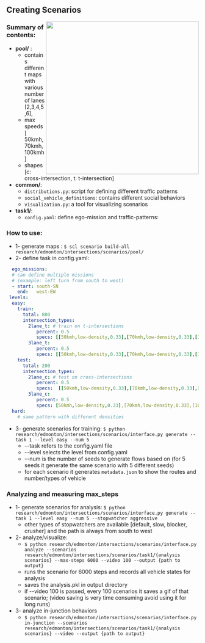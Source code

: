 ## Creating Scenarios

<img align="right" width="400" height="400" src="research/edmonton/media/intersections/stopwatcher.gif"/>

### Summary of contents:
- **pool/** : 
  - contains different maps with various number of lanes [2,3,4,5,6], 
  - max speeds [ 50kmh, 70kmh, 100kmh]
  - shapes [c: cross-intersection, t: t-intersection]
- **common/**: 
  - `distributions.py`: script for defining different traffic patterns 
  - `social_vehicle_definitions`: contains different social behaviors
  - `visualization.py`: a tool for visualizing scenarios
- **task1/**: 
  - `config.yaml`: define ego-mission and traffic-patterns:
  
### How to use:
- 1- generate maps : `$ scl scenario build-all research/edmonton/intersections/scenarios/pool/`
- 2- define task in config.yaml:
```yaml
  ego_missions: 
  # can define multiple missions
  # (example: left turn from south to west)
  - start: south-SN
    end:   west-EW
 levels:
  easy:
    train:
      total: 800
      intersection_types:
        2lane_t: # train on t-intersections
           percent: 0.5
           specs: [[50kmh,low-density,0.33],[70kmh,low-density,0.33],[100kmh,low-density,0.33]]
        3lane_t:
           percent: 0.5
           specs: [[50kmh,low-density,0.33],[70kmh,low-density,0.33],[100kmh,low-density,0.33]]
    test:
      total: 200
      intersection_types:
        2lane_c: # test on cross-intersections
           percent: 0.5
           specs:  [[50kmh,low-density,0.33],[70kmh,low-density,0.33],[100kmh,low-density,0.33]]
        3lane_c:
           percent: 0.5
           specs: [50kmh,low-density,0.33],[70kmh,low-density,0.33],[100kmh,low-density,0.33]]
  hard:
    # same pattern with different densities
``` 
- 3- generate scenarios for training: `$ python research/edmonton/intersections/scenarios/interface.py generate --task 1 --level easy --num 5`
  - --task refers to the config.yaml file
  - --level selects the level from config.yaml
  - --num is the number of seeds to generate flows based on (for 5 seeds it generate the same scenario with 5 different seeds)
  - for each scenario it generates `metadata.json` to show the routes and number/types of vehicle

### Analyzing and measuring max_steps
- 1- generate scenarios for analysis: `$ python research/edmonton/intersections/scenarios/interface.py generate --task 1 --level easy --num 5 --stopwatcher aggressive` 
  - other types of stopwatchers are available [default, slow, blocker, crusher] and the path is always from south to west
- 2- analyze/visualize: 
  - `$ python research/edmonton/intersections/scenarios/interface.py analyze --scenarios research/edmonton/intersections/scenarios/task1/{analysis scenarios} --max-steps 6000 --video 100 --output {path to output}`
  - runs the scenario for 6000 steps and records all vehicle states for analysis
  - saves the analysis.pkl in output directory
  - if --video 100 is passed, every 100 scenarios it saves a gif of that scenario; (video saving is very time consuming avoid using it for long runs)
- 3- analyze in-junction behaviors
  - `$ python research/edmonton/intersections/scenarios/interface.py in-junction --scenarios research/edmonton/intersections/scenarios/task1/{analysis scenarios} --video --output {path to output}`
